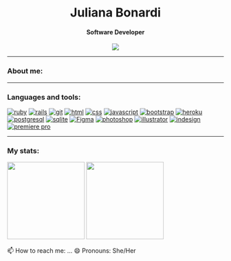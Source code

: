 <h1 align="center">Juliana Bonardi</h1>

<h4 align="center">Software Developer</h4>
<p align="center">
    <a href="https://www.linkedin.com/in/julianabonardi/" target="_blank"><img src="https://img.shields.io/badge/-LinkedIn-003854?style=for-the-badge&logo=linkedin&logoColor=white"></a>
</p>
    
<hr>
<h3 align="left">About me:</h3>


<hr>
<h3 align="left">Languages and tools:</h3>
<p align="left"> 
<a href="https://www.ruby-lang.org/en/" target="_blank"> <img src="https://img.shields.io/badge/Ruby-430098?style=for-the-badge&logo=ruby&logoColor=white" alt="ruby" /></a>
<a href="https://rubyonrails.org/" target="_blank"> <img src="https://img.shields.io/badge/Ruby_on_Rails-4C0D9F?style=for-the-badge&logo=ruby-on-rails&logoColor=white" alt="rails" /></a>
<a href="https://git-scm.com/" target="_blank"> <img src="https://shields.io/badge/git-561CA5?style=for-the-badge&logo=git&logoColor=white" alt="git" /></a>
<a href="https://www.w3.org/html/" target="_blank"> <img src="https://img.shields.io/badge/HTML-612DAE?style=for-the-badge&logo=html5&logoColor=white" alt="html" /></a>
<a href="https://www.w3schools.com/css/" target="_blank"> <img src="https://img.shields.io/badge/CSS-7042B9?&style=for-the-badge&logo=css3&logoColor=white" alt="css" /></a>
<a href="https://developer.mozilla.org/en-US/docs/Web/JavaScript" target="_blank"> <img src="https://img.shields.io/badge/JavaScript-7E57C3?style=for-the-badge&logo=javascript&logoColor=white" alt="javascript"/></a>
<a href="https://getbootstrap.com/" target="_blank"> <img src="https://img.shields.io/badge/Bootstrap-8F6FCF?style=for-the-badge&logo=bootstrap&logoColor=white" alt="bootstrap"/></a>
<a href="https://www.heroku.com/" target="_blank"> <img src="https://img.shields.io/badge/Heroku-a28cce?style=for-the-badge&logo=heroku&logoColor=white" alt="heroku"/></a>
<a href="https://www.postgresql.org/"> <img src="https://img.shields.io/badge/PostgreSQL-a896cc?style=for-the-badge&logo=postgresql&logoColor=white" alt="postgresql"/></a>
<a href="https://www.sqlite.org/index.html" target="_blank"> <img src="https://img.shields.io/badge/SQLite-96A7D0?style=for-the-badge&logo=sqlite&logoColor=white" alt="sqlite"/></a>
<a href="https://www.figma.com/" target="_blank"> <img src="https://img.shields.io/badge/Figma-6181A6?style=for-the-badge&logo=figma&logoColor=white" alt="Figma"/></a>
<a href="https://www.adobe.com/" target="_blank"> <img src="https://img.shields.io/badge/Adobe%20Photoshop-507598?style=for-the-badge&logo=Adobe%20Photoshop&logoColor=white" alt="photoshop"/></a>
<a href="https://www.adobe.com/" target="_blank"> <img src="https://img.shields.io/badge/Adobe%20Illustrator-245575?style=for-the-badge&logo=adobe%20illustrator&logoColor=white" alt="illustrator"/></a>
<a href="https://www.adobe.com/" target="_blank"> <img src="https://img.shields.io/badge/Adobe%20InDesign-07405E?style=for-the-badge&logo=Adobe%20InDesign&logoColor=white" alt="indesign"/></a>
<a href="https://www.adobe.com/" target="_blank"> <img src="https://img.shields.io/badge/Adobe%20Premiere%20Pro-003854?style=for-the-badge&logo=Adobe%20Premiere%20Pro&logoColor=white" alt="premiere pro"/></a>
</p>

<hr>
<h3 align="left">My stats:</h3>
<div style="display: inline_block">
        <img height="180em" src="https://github-readme-stats.vercel.app/api?username=Juh-B&count_private=true?&show_icons=true&icon_color=430098&bg_color=e7dbff&text_color=003854&title_color=561CA5"></a>     <img height="180em" src="https://github-readme-stats.vercel.app/api/top-langs/?username=Juh-B&layout=compact&bg_color=e7dbff&text_bold=true&text_color=003854&title_color=561CA5"></a>
</div>


📫 How to reach me: ...
😄 Pronouns: She/Her
